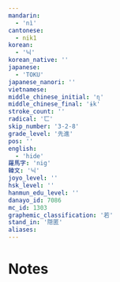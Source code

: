 ```yaml
---
mandarin:
  - 'nì'
cantonese:
  - nik1
korean:
  - '닉'
korean_native: ''
japanese:
  - 'TOKU'
japanese_nanori: ''
vietnamese:
middle_chinese_initial: 'ɳ'
middle_chinese_final: 'ɨk'
stroke_count: ''
radical: '匸'
skip_number: '3-2-8'
grade_level: '先進'
pos: ''
english:
  - 'hide'
羅馬字: 'nig'
韓文: '닉'
joyo_level: ''
hsk_level: ''
hanmun_edu_level: ''
danayo_id: 7086
mc_id: 1303
graphemic_classification: '若'
stand_in: '隠匿'
aliases:
---
```


# Notes
